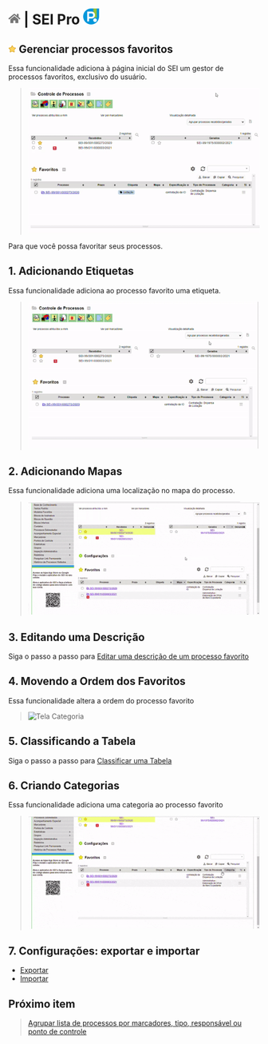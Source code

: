 # [![Home](../img/home.png)](../) |  SEI Pro ![Icone](../img/icon-32.png)

## ![SEI Pro Favoritos](../img/icon-favoritos.png) Gerenciar processos favoritos

Essa funcionalidade adiciona à página inicial do SEI um gestor de processos favoritos, exclusivo do usuário.

> ![Tela Favoritos](../img/tela-favoritos.gif) 

Para que você possa favoritar seus processos.

## 1. Adicionando Etiquetas

Essa funcionalidade adiciona ao processo favorito uma etiqueta.

> ![Tela Etiqueta](../img/tela-etiqueta.gif) 

## 2. Adicionando Mapas

Essa funcionalidade adiciona uma localização no mapa do processo.

> ![Tela Mapa](../img/tela-mapa.gif) 


## 3. Editando uma Descrição

Siga o passo a passo para [Editar uma descrição de um processo favorito](../pages/FAVORITOS-DESCRICAO.md)

## 4. Movendo a Ordem dos Favoritos

Essa funcionalidade altera a ordem do processo favorito

> ![Tela Categoria](../img/tela-ordem-favorito.gif) 

## 5. Classificando a Tabela

Siga o passo a passo para [Classificar uma Tabela](../pages/FAVORITOS-TABELA.md)
 
## 6. Criando Categorias

Essa funcionalidade adiciona uma categoria ao processo favorito

> ![Tela Categoria](../img/tela-categoria.gif) 

## 7. Configurações: exportar e importar

- [Exportar ](../pages/FAVORITOS-EXPORTAR.md)
- [Importar ](../pages/FAVORITOS-IMPORTAR.md)


## Próximo item

> [Agrupar lista de processos por marcadores, tipo, responsável ou ponto de controle](../pages/AGRUPAR.md)
